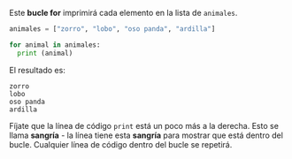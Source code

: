Este **bucle for** imprimirá cada elemento en la lista de `animales`.

```python
animales = ["zorro", "lobo", "oso panda", "ardilla"]

for animal in animales:
  print (animal)
```

El resultado es:

    zorro
    lobo
    oso panda
    ardilla
    

Fíjate que la línea de código `print` está un poco más a la derecha. Esto se llama **sangría** - la línea tiene esta **sangría** para mostrar que está dentro del bucle. Cualquier línea de código dentro del bucle se repetirá.